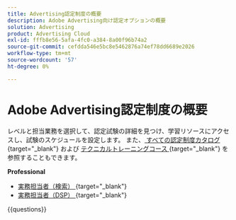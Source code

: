 ```yaml
---
title: Advertising認定制度の概要
description: Adobe Advertising向け認定オプションの概要
solution: Advertising
product: Advertising Cloud
exl-id: fffb8e56-5afa-4fc0-a384-8a00f96b74a2
source-git-commit: cefdda546e5bc8e5462876a74ef78dd6689e2026
workflow-type: tm+mt
source-wordcount: '57'
ht-degree: 0%

---
```


# Adobe Advertising認定制度の概要

レベルと担当業務を選択して、認定試験の詳細を見つけ、学習リソースにアクセスし、試験のスケジュールを設定します。 また、[ すべての認定制度カタログ ](https://certification.adobe.com/certifications){target="_blank"} および [ テクニカルトレーニングコース ](https://certification.adobe.com/courses/?/courses){target="_blank"} を参照することもできます。

**Professional**

* [ 実務担当者（検索） ](https://certification.adobe.com/certification/advertising-search-business-practitioner-professional){target="_blank"} <!--AD0-E501-->
* [ 実務担当者（DSP） ](https://certification.adobe.com/certification/advertising-dsp-business-practitioner-professional){target="_blank"} <!--AD0-E502-->

{{questions}}

